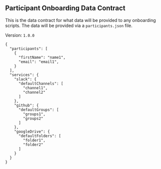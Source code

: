 ## Participant Onboarding Data Contract

This is the data contract for what data will be provided to any onboarding scripts. The data will be provided via a 
`participants.json` file.


Version: `1.0.0`
```
{
  "participants": [
    {
      "firstName": "name1",
      "email": "email1",
    }
  ],
  "services": {
    "slack": {
      "defaultChannels": [
        "channel1",
        "channel2"
      ]
    },
    "github": {
      "defaultGroups": [
        "groups1",
        "groups2"
      ]
    },
    "googleDrive": {
      "defaultFolders": [
        "folder1",
        "folder2"
      ]
    }
  }
}
```